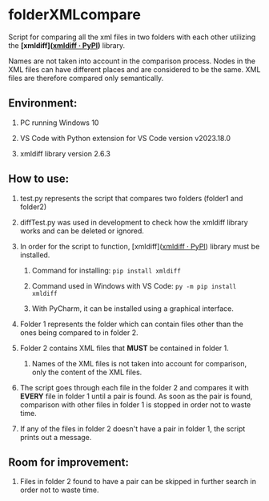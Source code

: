 # folderXMLcompare

Script for comparing all the xml files in two folders with each other utilizing the **[xmldiff]([xmldiff · PyPI](https://pypi.org/project/xmldiff/))** library.

Names are not taken into account in the comparison process. Nodes in the XML files can have different places and are considered to be the same. XML files are therefore compared only semantically.

## Environment:

1. PC running Windows 10

2. VS Code with Python extension for VS Code version v2023.18.0

3. xmldiff library  version 2.6.3

## How to use:

1) test.py represents the script that compares two folders (folder1 and folder2)

2) diffTest.py was used in development to check how the xmldiff library works and can be deleted or ignored.

3) In order for the script to function, [xmldiff]([xmldiff · PyPI](https://pypi.org/project/xmldiff/)) library must be installed.
   
   1) Command for installing: `pip install xmldiff`
   
   2) Command used in Windows with VS Code: `py -m pip install xmldiff`
   
   3) With PyCharm, it can be installed using a graphical interface.

4) Folder 1 represents the folder which can contain files other than the ones being compared to in folder 2.

5) Folder 2 contains XML files that **MUST** be contained in folder 1.
   
   1) Names of the XML files is not taken into account for comparison, only the content of the XML files.

6) The script goes through each file in the folder 2 and compares it with **EVERY** file in folder 1 until a pair is found. As soon as the pair is found, comparison with other files in folder 1 is stopped in order not to waste time.

7) If any of the files in folder 2 doesn't have a pair in folder 1, the script prints out a message.

## Room for improvement:

1. Files in folder 2 found to have a pair can be skipped in further search in order not to waste time.
